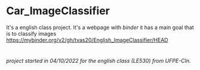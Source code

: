 # Car_ImageClassifier
It's a english class project. It's a webpage with *binder* it has a main goal that is to classify images
https://mybinder.org/v2/gh/tvas20/English_ImageClassifier/HEAD
#
###### *project started in 04/10/2022 for the english class (LE530) from UFPE-CIn.* 
